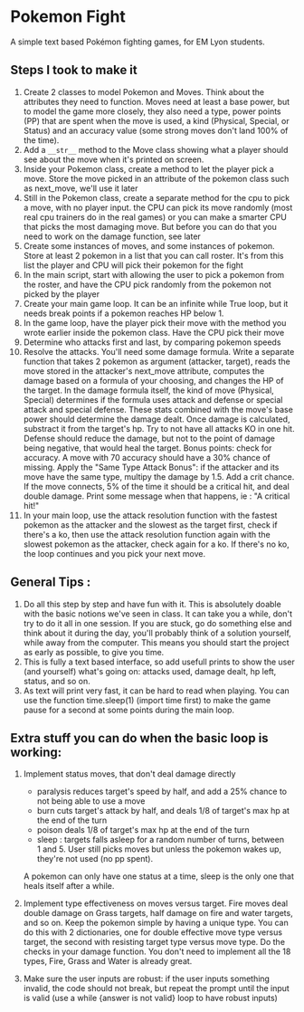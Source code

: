 # Pokemon Fight
A simple text based Pokémon fighting games, for EM Lyon students.

## Steps I took to make it

1. Create 2 classes to model Pokemon and Moves. Think about the attributes they need to function. Moves need at least a base power, but to model the game more closely, they also need a type, power points (PP) that are spent when the move is used, a kind (Physical, Special, or Status) and an accuracy value (some strong moves don't land 100% of the time). 
1. Add a `__str__` method to the Move class showing what a player should see about the move when it's printed on screen.
1. Inside your Pokemon class, create a method to let the player pick a move. Store the move picked in an attribute of the pokemon class such as next_move, we'll use it later
1. Still in the Pokemon class, create a separate method for the cpu to pick a move, with no player input. the CPU can pick its move randomly (most real cpu trainers do in the real games) or you can make a smarter CPU that picks the most damaging move. But before you can do that you need to work on the damage function, see later
2. Create some instances of moves, and some instances of pokemon. Store at least 2 pokemon in a list that you can call roster. It's from this list the player and CPU will pick their pokemon for the fight
1. In the main script, start with allowing the user to pick a pokemon from the roster, and have the CPU pick randomly from the pokemon not picked by the player
3. Create your main game loop. It can be an infinite while True loop, but it needs break points if a pokemon reaches HP below 1.
1. In the game loop, have the player pick their move with the method you wrote earlier inside the pokemon class. Have the CPU pick their move
1. Determine who attacks first and last, by comparing pokemon speeds
1. Resolve the attacks. You'll need some damage formula. Write a separate function that takes 2 pokemon as argument (attacker, target), reads the move stored in the attacker's next_move attribute, computes the damage based on a formula of your choosing, and changes the HP of the target. In the damage formula itself, the kind of move (Physical, Special) determines if the formula uses attack and defense or special attack and special defense. These stats combined with the move's base power should determine the damage dealt. Once damage is calculated, substract it from the target's hp. Try to not have all attacks KO in one hit. Defense should reduce the damage, but not to the point of damage being negative, that would heal the target.
Bonus points: check for accuracy. A move with 70 accuracy should have a 30% chance of missing. Apply the "Same Type Attack Bonus": if the attacker and its move have the same type, multipy the damage by 1.5. Add a crit chance. If the move connects, 5% of the time it should be a critical hit, and deal double damage. Print some message when that happens, ie : "A critical hit!"
1. In your main loop, use the attack resolution function with the fastest pokemon as the attacker and the slowest as the target first, check if there's a ko, then use the attack resolution function again with the slowest pokemon as the attacker, check again for a ko. If there's no ko, the loop continues and you pick your next move.

## General Tips :

1. Do all this step by step and have fun with it. This is absolutely doable with the basic notions we've seen in class. It can take you a while, don't try to do it all in one session. If you are stuck, go do something else and think about it during the day, you'll probably think of a solution yourself, while away from the computer. This means you should start the project as early as possible, to give you time.
1. This is fully a text based interface, so add usefull prints to show the user (and yourself) what's going on: attacks used, damage dealt, hp left, status, and so on.
1. As text will print very fast, it can be hard to read when playing. You can use the function time.sleep(1) (import time first) to make the game pause for a second at some points during the main loop.

## Extra stuff you can do when the basic loop is working:

1. Implement status moves, that don't deal damage directly
    - paralysis reduces target's speed by half, and add a 25% chance to not being able to use a move
    - burn cuts target's attack by half, and deals 1/8 of target's max hp at the end of the turn
    - poison deals 1/8 of target's max hp at the end of the turn
    - sleep : targets falls asleep for a random number of turns, between 1 and 5. User still picks moves but unless the pokemon wakes up, they're not used (no pp spent).


    A pokemon can only have one status at a time, sleep is the only one that heals itself after a while.
1. Implement type effectiveness on moves versus target. Fire moves deal double damage on Grass targets, half damage on fire and water targets, and so on. Keep the pokemon simple by having a unique type. You can do this with 2 dictionaries, one for double effective move type versus target, the second with resisting target type versus move type. Do the checks in your damage function. You don't need to implement all the 18 types, Fire, Grass and Water is already great.
1. Make sure the user inputs are robust: if the user inputs something invalid, the code should not break, but repeat the prompt until the input is valid (use a while {answer is not valid} loop to have robust inputs)
